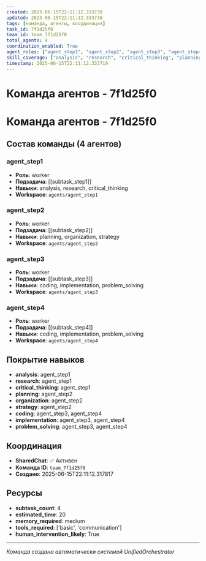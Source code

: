 ```yaml
---
created: 2025-06-15T22:11:12.333730
updated: 2025-06-15T22:11:12.333738
tags: [команда, агенты, координация]
task_id: 7f1d25f0
team_id: team_7f1d25f0
total_agents: 4
coordination_enabled: True
agent_roles: ["agent_step1", "agent_step2", "agent_step3", "agent_step4"]
skill_coverage: ["analysis", "research", "critical_thinking", "planning", "organization", "strategy", "coding", "implementation", "problem_solving"]
timestamp: 2025-06-15T22:11:12.333719
---
```


# Команда агентов - 7f1d25f0

# Команда агентов - 7f1d25f0

## Состав команды (4 агентов)

### agent_step1

- **Роль**: worker
- **Подзадача**: [[subtask_step1]]
- **Навыки**: analysis, research, critical_thinking
- **Workspace**: `agents/agent_step1`

### agent_step2

- **Роль**: worker
- **Подзадача**: [[subtask_step2]]
- **Навыки**: planning, organization, strategy
- **Workspace**: `agents/agent_step2`

### agent_step3

- **Роль**: worker
- **Подзадача**: [[subtask_step3]]
- **Навыки**: coding, implementation, problem_solving
- **Workspace**: `agents/agent_step3`

### agent_step4

- **Роль**: worker
- **Подзадача**: [[subtask_step4]]
- **Навыки**: coding, implementation, problem_solving
- **Workspace**: `agents/agent_step4`

## Покрытие навыков

- **analysis**: agent_step1
- **research**: agent_step1
- **critical_thinking**: agent_step1
- **planning**: agent_step2
- **organization**: agent_step2
- **strategy**: agent_step2
- **coding**: agent_step3, agent_step4
- **implementation**: agent_step3, agent_step4
- **problem_solving**: agent_step3, agent_step4


## Координация

- **SharedChat**: ✅ Активен
- **Команда ID**: `team_7f1d25f0`
- **Создано**: 2025-06-15T22:11:12.317817

## Ресурсы

- **subtask_count**: 4
- **estimated_time**: 20
- **memory_required**: medium
- **tools_required**: ['basic', 'communication']
- **human_intervention_likely**: True


---
*Команда создана автоматически системой UnifiedOrchestrator*
